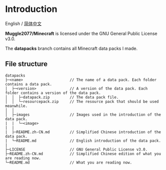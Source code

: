 # Introduction

English / [简体中文](README.zh-CN.md)

**Muggle2077/Minecraft** is licensed under the GNU General Public License v3.0.

The **datapacks** branch contains all Minecraft data packs I made.

## File structure

```
datapacks
├─<name>                     // The name of a data pack. Each folder contains a data pack.
│  ├─<version>               // A version of the data pack. Each folder contains a version of the data pack.
│  │  ├─datapack.zip         // The data pack file.
│  │  └─resourcepack.zip     // The resource pack that should be used meanwhile.
│  │
│  ├─images                  // Images used in the introduction of the data pack.
|  |  └─<image>
|  |
|  ├─README.zh-CN.md         // Simplified Chinese introduction of the data pack.
|  └─README.md               // English introduction of the data pack.
|
├─LICENSE                    // GNU General Public License v3.0.
├─README.zh-CN.md            // Simplified Chinese edition of what you are reading now.
└─README.md                  // What you are reading now.
```
